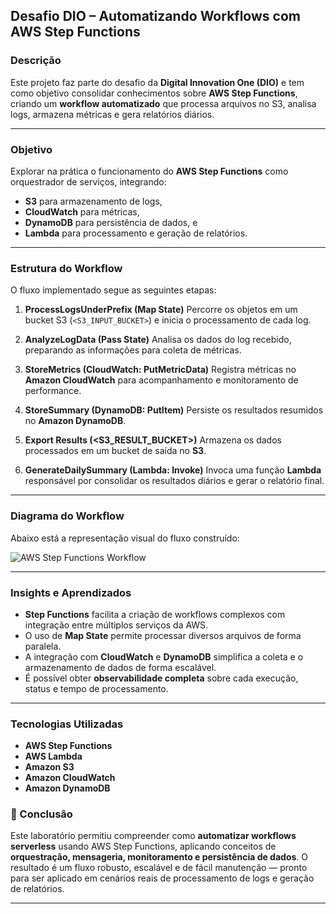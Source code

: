 ##  Desafio DIO – Automatizando Workflows com AWS Step Functions

###  Descrição

Este projeto faz parte do desafio da **Digital Innovation One (DIO)** e tem como objetivo consolidar conhecimentos sobre **AWS Step Functions**, criando um **workflow automatizado** que processa arquivos no S3, analisa logs, armazena métricas e gera relatórios diários.

---

### Objetivo

Explorar na prática o funcionamento do **AWS Step Functions** como orquestrador de serviços, integrando:

* **S3** para armazenamento de logs,
* **CloudWatch** para métricas,
* **DynamoDB** para persistência de dados, e
* **Lambda** para processamento e geração de relatórios.

---

###  Estrutura do Workflow

O fluxo implementado segue as seguintes etapas:

1. **ProcessLogsUnderPrefix (Map State)**
   Percorre os objetos em um bucket S3 (`<S3_INPUT_BUCKET>`) e inicia o processamento de cada log.

2. **AnalyzeLogData (Pass State)**
   Analisa os dados do log recebido, preparando as informações para coleta de métricas.

3. **StoreMetrics (CloudWatch: PutMetricData)**
   Registra métricas no **Amazon CloudWatch** para acompanhamento e monitoramento de performance.

4. **StoreSummary (DynamoDB: PutItem)**
   Persiste os resultados resumidos no **Amazon DynamoDB**.

5. **Export Results (<S3_RESULT_BUCKET>)**
   Armazena os dados processados em um bucket de saída no **S3**.

6. **GenerateDailySummary (Lambda: Invoke)**
   Invoca uma função **Lambda** responsável por consolidar os resultados diários e gerar o relatório final.

---

###  Diagrama do Workflow

Abaixo está a representação visual do fluxo construído:

![AWS Step Functions Workflow](./aws.PNG)

---

###  Insights e Aprendizados

* **Step Functions** facilita a criação de workflows complexos com integração entre múltiplos serviços da AWS.
* O uso de **Map State** permite processar diversos arquivos de forma paralela.
* A integração com **CloudWatch** e **DynamoDB** simplifica a coleta e o armazenamento de dados de forma escalável.
* É possível obter **observabilidade completa** sobre cada execução, status e tempo de processamento.

---

###  Tecnologias Utilizadas

* **AWS Step Functions**
* **AWS Lambda**
* **Amazon S3**
* **Amazon CloudWatch**
* **Amazon DynamoDB**



### 🏁 Conclusão

Este laboratório permitiu compreender como **automatizar workflows serverless** usando AWS Step Functions, aplicando conceitos de **orquestração, mensageria, monitoramento e persistência de dados**.
O resultado é um fluxo robusto, escalável e de fácil manutenção — pronto para ser aplicado em cenários reais de processamento de logs e geração de relatórios.

---

